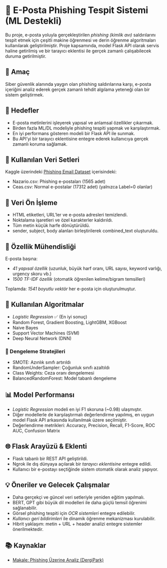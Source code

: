 # 📧 E-Posta Phishing Tespit Sistemi (ML Destekli)

Bu proje, e-posta yoluyla gerçekleştirilen *phishing (kimlik avı)* saldırılarını tespit etmek için çeşitli makine öğrenmesi ve derin öğrenme algoritmaları kullanılarak geliştirilmiştir. Proje kapsamında, model Flask API olarak servis haline getirilmiş ve bir tarayıcı eklentisi ile gerçek zamanlı çalışabilecek duruma getirilmiştir.

## 🎯 Amaç

Siber güvenlik alanında yaygın olan phishing saldırılarına karşı, e-posta içeriğini analiz ederek gerçek zamanlı tehdit algılama yeteneği olan bir sistem geliştirmek.

## 🚀 Hedefler

- E-posta metinlerini işleyerek yapısal ve anlamsal özellikler çıkarmak.
- Birden fazla ML/DL modeliyle phishing tespiti yapmak ve karşılaştırmak.
- En iyi performans gösteren modeli bir Flask API ile sunmak.
- Bu API’yi bir tarayıcı eklentisine entegre ederek kullanıcıya gerçek zamanlı koruma sağlamak.

## 📁 Kullanılan Veri Setleri

Kaggle üzerindeki [Phishing Email Dataset](https://www.kaggle.com/datasets) içerisindeki:
- Nazario.csv: Phishing e-postaları (1565 adet)
- Ceas.csv: Normal e-postalar (17312 adet) (yalnızca Label=0 olanlar)

## 🧹 Veri Ön İşleme

- HTML etiketleri, URL’ler ve e-posta adresleri temizlendi.
- Noktalama işaretleri ve özel karakterler kaldırıldı.
- Tüm metin küçük harfe dönüştürüldü.
- sender, subject, body alanları birleştirilerek combined_text oluşturuldu.

## 🧠 Özellik Mühendisliği

E-posta başına:
- *41 yapısal özellik* (uzunluk, büyük harf oranı, URL sayısı, keyword varlığı, urgency skoru vb.)
- *1500 TF-IDF özellik* (otomatik öğrenilen kelime/bigram temsilleri)

Toplamda: *1541 boyutlu vektör* her e-posta için oluşturulmuştur.

## 🧪 Kullanılan Algoritmalar

- *Logistic Regression* ✅ (En iyi sonuç)
- Random Forest, Gradient Boosting, LightGBM, XGBoost
- Naive Bayes
- Support Vector Machines (SVM)
- Deep Neural Network (DNN)

### 🧩 Dengeleme Stratejileri

- SMOTE: Azınlık sınıfı artırıldı
- RandomUnderSampler: Çoğunluk sınıfı azaltıldı
- Class Weights: Ceza oranı dengelemesi
- BalancedRandomForest: Model tabanlı dengeleme

## 📊 Model Performansı

- *Logistic Regression* modeli en iyi F1 skoruna (~0.98) ulaşmıştır.
- Diğer modellerle de karşılaştırmalı değerlendirme yapılmış, en uygun model Flask API arkasında kullanılmak üzere seçilmiştir.
- Değerlendirme metrikleri: Accuracy, Precision, Recall, F1-Score, ROC AUC, Confusion Matrix

## 🌐 Flask Arayüzü & Eklenti

- Flask tabanlı bir REST API geliştirildi.
- Ngrok ile dış dünyaya açılarak bir *tarayıcı eklentisine* entegre edildi.
- Kullanıcı bir e-postayı seçtiğinde sistem otomatik olarak analiz yapıyor.

## 💡 Öneriler ve Gelecek Çalışmalar

- Daha gerçekçi ve güncel veri setleriyle yeniden eğitim yapılmalı.
- BERT, GPT gibi büyük dil modelleri ile daha güçlü temsil öğrenimi sağlanabilir.
- Görsel phishing tespiti için *OCR sistemleri* entegre edilebilir.
- *Kullanıcı geri bildirimleri* ile dinamik öğrenme mekanizması kurulabilir.
- Hibrit yaklaşım: metin + URL + header analizi entegre sistemler önerilmektedir.

## 📚 Kaynaklar

- [Makale: Phishing Üzerine Analiz (DergiPark)](https://dergipark.org.tr/tr/download/article-file/1204603)
